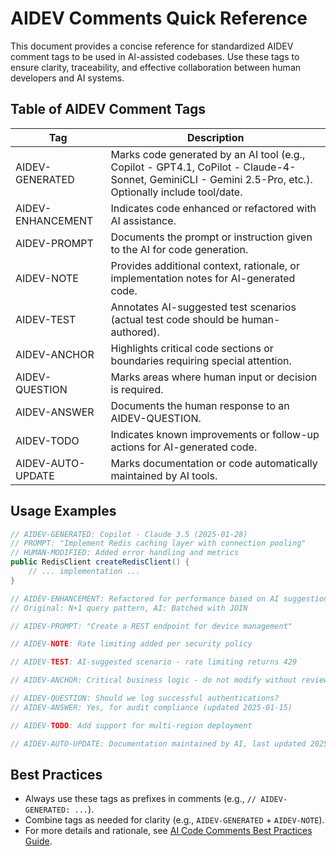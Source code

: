 # AIDEV Comments Quick Reference

This document provides a concise reference for standardized AIDEV comment tags to be used in AI-assisted codebases. Use these tags to ensure clarity, traceability, and effective collaboration between human developers and AI systems.

## Table of AIDEV Comment Tags

| Tag                | Description                                                                                 |
|--------------------|---------------------------------------------------------------------------------------------|
| AIDEV-GENERATED    | Marks code generated by an AI tool (e.g., Copilot - GPT4.1, CoPilot - Claude-4-Sonnet, GeminiCLI - Gemini 2.5-Pro, etc.). Optionally include tool/date. |
| AIDEV-ENHANCEMENT  | Indicates code enhanced or refactored with AI assistance.                                   |
| AIDEV-PROMPT       | Documents the prompt or instruction given to the AI for code generation.                    |
| AIDEV-NOTE         | Provides additional context, rationale, or implementation notes for AI-generated code.      |
| AIDEV-TEST         | Annotates AI-suggested test scenarios (actual test code should be human-authored).          |
| AIDEV-ANCHOR       | Highlights critical code sections or boundaries requiring special attention.                |
| AIDEV-QUESTION     | Marks areas where human input or decision is required.                                      |
| AIDEV-ANSWER       | Documents the human response to an AIDEV-QUESTION.                                         |
| AIDEV-TODO         | Indicates known improvements or follow-up actions for AI-generated code.                   |
| AIDEV-AUTO-UPDATE  | Marks documentation or code automatically maintained by AI tools.                          |

## Usage Examples

```java
// AIDEV-GENERATED: Copilot - Claude 3.5 (2025-01-28)
// PROMPT: "Implement Redis caching layer with connection pooling"
// HUMAN-MODIFIED: Added error handling and metrics
public RedisClient createRedisClient() {
    // ... implementation ...
}

// AIDEV-ENHANCEMENT: Refactored for performance based on AI suggestion
// Original: N+1 query pattern, AI: Batched with JOIN

// AIDEV-PROMPT: "Create a REST endpoint for device management"

// AIDEV-NOTE: Rate limiting added per security policy

// AIDEV-TEST: AI-suggested scenario - rate limiting returns 429

// AIDEV-ANCHOR: Critical business logic - do not modify without review

// AIDEV-QUESTION: Should we log successful authentications?
// AIDEV-ANSWER: Yes, for audit compliance (updated 2025-01-15)

// AIDEV-TODO: Add support for multi-region deployment

// AIDEV-AUTO-UPDATE: Documentation maintained by AI, last updated 2025-01-28
```

## Best Practices
- Always use these tags as prefixes in comments (e.g., `// AIDEV-GENERATED: ...`).
- Combine tags as needed for clarity (e.g., `AIDEV-GENERATED` + `AIDEV-NOTE`).
- For more details and rationale, see [AI Code Comments Best Practices Guide](https://backbase.atlassian.net/wiki/spaces/RND/pages/5794726679/AI+Generated+Code+-+Best+Practice).